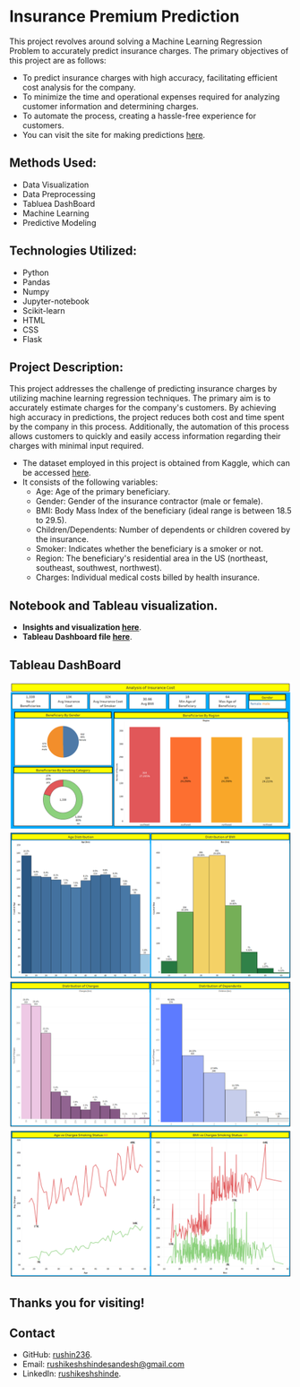 # Insurance Premium Prediction

This project revolves around solving a Machine Learning Regression Problem to accurately predict insurance charges. The primary objectives of this project are as follows:

- To predict insurance charges with high accuracy, facilitating efficient cost analysis for the company.
- To minimize the time and operational expenses required for analyzing customer information and determining charges.
- To automate the process, creating a hassle-free experience for customers.
- You can visit the site for making predictions [here]().

## Methods Used:

- Data Visualization
- Data Preprocessing
- Tabluea DashBoard
- Machine Learning
- Predictive Modeling

## Technologies Utilized:

- Python
- Pandas
- Numpy
- Jupyter-notebook
- Scikit-learn
- HTML
- CSS
- Flask

## Project Description:

This project addresses the challenge of predicting insurance charges by utilizing machine learning regression techniques. The primary aim is to accurately estimate charges for the company's customers. By achieving high accuracy in predictions, the project reduces both cost and time spent by the company in this process. Additionally, the automation of this process allows customers to quickly and easily access information regarding their charges with minimal input required.

- The dataset employed in this project is obtained from Kaggle, which can be accessed [here](https://www.kaggle.com/datasets/mirichoi0218/insurance).
- It consists of the following variables:
  - Age: Age of the primary beneficiary.
  - Gender: Gender of the insurance contractor (male or female).
  - BMI: Body Mass Index of the beneficiary (ideal range is between 18.5 to 29.5).
  - Children/Dependents: Number of dependents or children covered by the insurance.
  - Smoker: Indicates whether the beneficiary is a smoker or not.
  - Region: The beneficiary's residential area in the US (northeast, southeast, southwest, northwest).
  - Charges: Individual medical costs billed by health insurance.

## Notebook and Tableau visualization.

- **Insights and visualization [here](https://github.com/rushin236/insurance-premium-prediction/blob/main/notebooks/Insurance_Cost_Prediction_EDA.ipynb)**.
- **Tableau Dashboard file [here](https://github.com/rushin236/insurance-premium-prediction/blob/main/tableau/Insurance%20Cost%20Prediction.twb)**.

## Tableau DashBoard

![DashBoard1](./tableau/Dashboard_1.png)
![DashBoard2](./tableau/Dashboard_2.png)
![DashBoard3](./tableau/Dashboard_3.png)
![DashBoard4](./tableau/Dashboard_4.png)

## Thanks you for visiting!

## Contact

- GitHub: [rushin236](https://github.com/rushin236?tab=repositories).
- Email: rushikeshshindesandesh@gmail.com
- LinkedIn: [rushikeshshinde](https://www.linkedin.com/in/rushikeshshinde987/).

